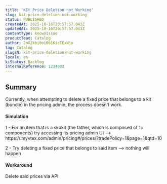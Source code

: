 ```yaml
---
title: 'KIt Price Deletion not Working'
slug: kit-price-deletion-not-working
status: PUBLISHED
createdAt: 2025-10-16T20:57:57.043Z
updatedAt: 2025-10-16T20:57:57.043Z
contentType: knownIssue
productTeam: Catalog
author: 2mXZkbi0oi061KicTExNjo
tag: Catalog
slugEN: kit-price-deletion-not-working
locale: en
kiStatus: Backlog
internalReference: 1234002
---
```


## Summary


Currently, when attempting to delete a fixed price that belongs to a kit (bundle) in the pricing admin, the process doesn't work.


#### Simulation


1 - For an item that is a skukit (the father, which is composed of 1+ components) try accessing its pricing admin UI --> https://.myvtex.com/admin/pricing#/prices/?tradePolicy=1&page=1&qtd=10

2 - Try deleting a fixed price that belongs to said item --> nothing will happen


#### Workaround


Delete said prices via API



